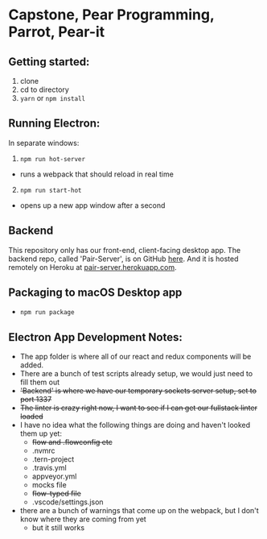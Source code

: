 # Capstone, Pear Programming, Parrot, Pear-it

## Getting started:

1. clone
2. cd to directory
3. ```yarn``` or ```npm install```

## Running Electron:

In separate windows:

1. ```npm run hot-server```
  - runs a webpack that should reload in real time
2. ```npm run start-hot```
  - opens up a new app window after a second

## Backend
This repository only has our front-end, client-facing desktop app. The backend repo, called 'Pair-Server', is on GitHub [here](https://github.com/cdillon85/pair-server). And it is hosted remotely on Heroku at [pair-server.herokuapp.com](http://pair-server.herokuapp.com).

## Packaging to macOS Desktop app

- ```npm run package```


## Electron App Development Notes:
- The app folder is where all of our react and redux components will be added.
- There are a bunch of test scripts already setup, we would just need to fill them out
- ~~'Backend' is where we have our temporary sockets server setup, set to port 1337~~
- ~~The linter is crazy right now, I want to see if I can get our fullstack linter loaded~~
- I have no idea what the following things are doing and haven't looked them up yet:
  - ~~flow and .flowconfig etc~~
  - .nvmrc
  - .tern-project
  - .travis.yml
  - appveyor.yml
  - mocks file
  - ~~flow-typed file~~
  - .vscode/settings.json
- there are a bunch of warnings that come up on the webpack, but I don't know where they are coming from yet
  - but it still works
